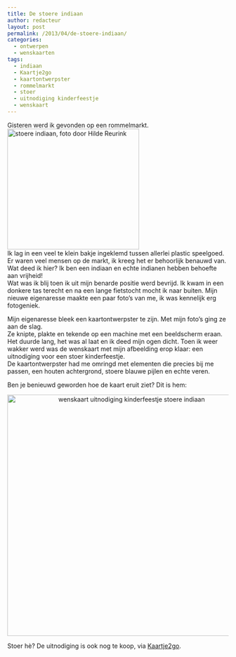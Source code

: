 ```yaml
---
title: De stoere indiaan
author: redacteur
layout: post
permalink: /2013/04/de-stoere-indiaan/
categories:
  - ontwerpen
  - wenskaarten
tags:
  - indiaan
  - Kaartje2go
  - kaartontwerpster
  - rommelmarkt
  - stoer
  - uitnodiging kinderfeestje
  - wenskaart
---
```

Gisteren werd ik gevonden op een rommelmarkt.<img class="alignright size-full wp-image-3527" src="/wordpress/wp-content/uploads/2013/04/indiaan.jpg" alt="stoere indiaan, foto door Hilde Reurink" width="300" height="275" />  
Ik lag in een veel te klein bakje ingeklemd tussen allerlei plastic speelgoed. Er waren veel mensen op de markt, ik kreeg het er behoorlijk benauwd van.  
Wat deed ik hier? Ik ben een indiaan en echte indianen hebben behoefte aan vrijheid!  
Wat was ik blij toen ik uit mijn benarde positie werd bevrijd. Ik kwam in een donkere tas terecht en na een lange fietstocht mocht ik naar buiten. Mijn nieuwe eigenaresse maakte een paar foto’s van me, ik was kennelijk erg fotogeniek.

Mijn eigenaresse bleek een kaartontwerpster te zijn. Met mijn foto’s ging ze aan de slag.  
Ze knipte, plakte en tekende op een machine met een beeldscherm eraan. Het duurde lang, het was al laat en ik deed mijn ogen dicht. Toen ik weer wakker werd was de wenskaart met mijn afbeelding erop klaar: een uitnodiging voor een stoer kinderfeestje.  
De kaartontwerpster had me omringd met elementen die precies bij me passen, een houten achtergrond, stoere blauwe pijlen en echte veren.

Ben je benieuwd geworden hoe de kaart eruit ziet? Dit is hem:

<p style="text-align: center;">
  <a title="Klik en bekijk ook de binnenkant van de uitnodiging op Kaartje2go" href="http://www.kaartje2go.nl/uitnodigingen/uitnodiging-stoere-indiaan" target="_blank"><img class="aligncenter size-full wp-image-3529" src="/wordpress/wp-content/uploads/2013/04/uitnodiging_kinderfeestje_indiaan.jpg" alt="wenskaart uitnodiging kinderfeestje stoere indiaan" width="550" height="550" /></a>
</p>

Stoer hè? De uitnodiging is ook nog te koop, via <a title="Bekijk op Kaartje2go ook de binnenkant van de uitnodiging!" href="http://www.kaartje2go.nl/uitnodigingen/uitnodiging-stoere-indiaan" target="_blank">Kaartje2go</a>.

